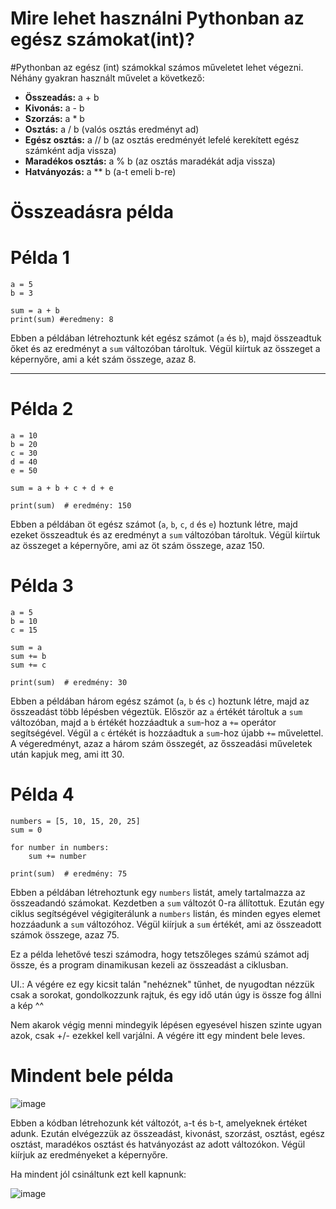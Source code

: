 # Mire lehet használni Pythonban az egész számokat(int)?

#Pythonban az egész (int) számokkal számos műveletet lehet végezni. Néhány gyakran használt művelet a következő:

- **Összeadás:** a + b
- **Kivonás:** a - b
- **Szorzás:** a * b
- **Osztás:** a / b (valós osztás eredményt ad)
- **Egész osztás:** a // b (az osztás eredményét lefelé kerekített egész számként adja vissza)
- **Maradékos osztás:** a % b (az osztás maradékát adja vissza)
- **Hatványozás:** a ** b (a-t emeli b-re)
# Összeadásra példa

# Példa 1

```
a = 5
b = 3

sum = a + b
print(sum) #eredmeny: 8
```

Ebben a példában létrehoztunk két egész számot (`a` és `b`), majd összeadtuk őket és az eredményt a `sum` változóban tároltuk. Végül kiírtuk az összeget a képernyőre, ami a két szám összege, azaz 8.

---------------------------------------------------------------------------------------------------------------------------------------------------------------------------------

# Példa 2

```
a = 10
b = 20
c = 30
d = 40
e = 50

sum = a + b + c + d + e

print(sum)  # eredmény: 150

```

Ebben a példában öt egész számot (`a`, `b`, `c`, `d` és `e`) hoztunk létre, majd ezeket összeadtuk és az eredményt a `sum` változóban tároltuk. Végül kiírtuk az összeget a képernyőre, ami az öt szám összege, azaz 150.

# Példa 3

```
a = 5
b = 10
c = 15

sum = a
sum += b
sum += c

print(sum)  # eredmény: 30

```

Ebben a példában három egész számot (`a`, `b` és `c`) hoztunk létre, majd az összeadást több lépésben végeztük. Először az `a` értékét tároltuk a `sum` változóban, majd a `b` értékét hozzáadtuk a `sum`-hoz a `+=` operátor segítségével. Végül a `c` értékét is hozzáadtuk a `sum`-hoz újabb `+=` művelettel. A végeredményt, azaz a három szám összegét, az ősszeadási műveletek után kapjuk meg, ami itt 30.

# Példa 4

```
numbers = [5, 10, 15, 20, 25]
sum = 0

for number in numbers:
    sum += number

print(sum)  # eredmény: 75

```

Ebben a példában létrehoztunk egy `numbers` listát, amely tartalmazza az összeadandó számokat. Kezdetben a `sum` változót 0-ra állítottuk. Ezután egy ciklus segítségével végigiterálunk a `numbers` listán, és minden egyes elemet hozzáadunk a `sum` változóhoz. Végül kiírjuk a `sum` értékét, ami az összeadott számok összege, azaz 75.

Ez a példa lehetővé teszi számodra, hogy tetszőleges számú számot adj össze, és a program dinamikusan kezeli az összeadást a ciklusban.

UI.: A végére ez egy kicsit talán "nehéznek" tűnhet, de nyugodtan nézzük csak a sorokat, gondolkozzunk rajtuk, és egy idő után úgy is össze fog állni a kép ^^

Nem akarok végig menni mindegyik lépésen egyesével hiszen szinte ugyan azok, csak +/- ezekkel kell varjálni. A végére itt egy mindent bele leves.

# Mindent bele példa

![image](https://github.com/GithubAigoo/Python/assets/132823189/a9596727-1780-432d-817d-ba0c8e9f520c)

Ebben a kódban létrehozunk két változót, `a`-t és `b`-t, amelyeknek értéket adunk. Ezután elvégezzük az összeadást, kivonást, szorzást, osztást, egész osztást, maradékos osztást és hatványozást az adott változókon. Végül kiírjuk az eredményeket a képernyőre.

Ha mindent jól csináltunk ezt kell kapnunk:

![image](https://github.com/GithubAigoo/Python/assets/132823189/be9b30e1-29a2-4576-89c1-51eb1d3122d1)

